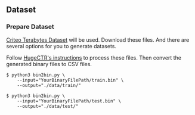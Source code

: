 ## Dataset
### Prepare Dataset    

[Criteo Terabytes Dataset](https://labs.criteo.com/2013/12/download-terabyte-click-logs/) will be used. Download these files. And there are several options for you to generate datasets.

Follow [HugeCTR's instructions](https://github.com/NVIDIA/HugeCTR/tree/master/samples/dlrm#preprocess-the-terabyte-click-logs) to process these files. Then convert the generated binary files to CSV files.
```shell
$ python3 bin2bin.py \
    --input="YourBinaryFilePath/train.bin" \
    --output="./data/train/" 
```
```shell
$ python3 bin2bin.py \
    --input="YourBinaryFilePath/test.bin" \
    --output="./data/test/"
```
